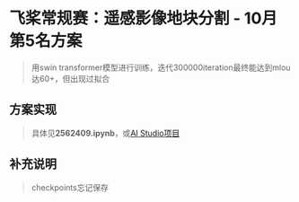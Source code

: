 # 飞桨常规赛：遥感影像地块分割 - 10月第5名方案
> 用swin transformer模型进行训练，迭代300000iteration最终能达到mlou达60+，但出现过拟合

## 方案实现
> 具体见**2562409.ipynb**，或[AI Studio项目](https://aistudio.baidu.com/aistudio/projectdetail/2562409?contributionType=1)

## 补充说明
> checkpoints忘记保存

